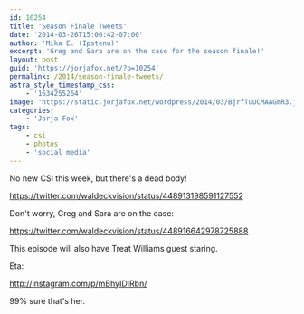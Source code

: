 ```yaml
---
id: 10254
title: 'Season Finale Tweets'
date: '2014-03-26T15:00:42-07:00'
author: 'Mika E. (Ipstenu)'
excerpt: 'Greg and Sara are on the case for the season finale!'
layout: post
guid: 'https://jorjafox.net/?p=10254'
permalink: /2014/season-finale-tweets/
astra_style_timestamp_css:
    - '1634255264'
image: 'https://static.jorjafox.net/wordpress/2014/03/BjrfTuUCMAAGmR3.jpg'
categories:
    - 'Jorja Fox'
tags:
    - csi
    - photos
    - 'social media'
---
```


No new CSI this week, but there's a dead body!

https://twitter.com/waldeckvision/status/448913198591127552

Don't worry, Greg and Sara are on the case:

https://twitter.com/waldeckvision/status/448916642978725888

This episode will also have Treat Williams guest staring.

Eta:

http://instagram.com/p/mBhyIDIRbn/

99% sure that's her.